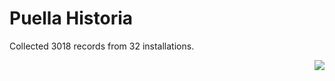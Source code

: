 # Puella Historia

Collected 3018 records from 32 installations.

<p align="right"><img src="https://xn--80aalyho.xn--p1ai/magireco/NAgitan/img/kagome.png" /></p>

